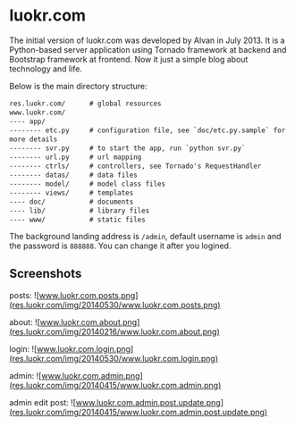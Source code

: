 luokr.com
=========

The initial version of luokr.com was developed by Alvan in July 2013. It is a Python-based server application using Tornado framework at backend and Bootstrap framework at frontend.
Now it just a simple blog about technology and life.


Below is the main directory structure:

    res.luokr.com/      # global resources
    www.luokr.com/
    ---- app/
    -------- etc.py     # configuration file, see `doc/etc.py.sample` for more details
    -------- svr.py     # to start the app, run `python svr.py`
    -------- url.py     # url mapping
    -------- ctrls/     # controllers, see Tornado's RequestHandler
    -------- datas/     # data files
    -------- model/     # model class files
    -------- views/     # templates
    ---- doc/           # documents
    ---- lib/           # library files
    ---- www/           # static files



The background landing address is `/admin`, default username is `admin` and the password is `888888`.
You can change it after you logined.

Screenshots
-----------

posts:
![www.luokr.com.posts.png](res.luokr.com/img/20140530/www.luokr.com.posts.png)

about:
![www.luokr.com.about.png](res.luokr.com/img/20140216/www.luokr.com.about.png)

login:
![www.luokr.com.login.png](res.luokr.com/img/20140530/www.luokr.com.login.png)

admin:
![www.luokr.com.admin.png](res.luokr.com/img/20140415/www.luokr.com.admin.png)

admin edit post:
![www.luokr.com.admin.post.update.png](res.luokr.com/img/20140415/www.luokr.com.admin.post.update.png)

